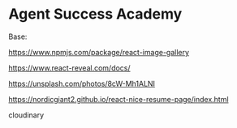 # Agent Success Academy

Base:

https://www.npmjs.com/package/react-image-gallery

https://www.react-reveal.com/docs/

https://unsplash.com/photos/8cW-Mh1ALNI

https://nordicgiant2.github.io/react-nice-resume-page/index.html

cloudinary
